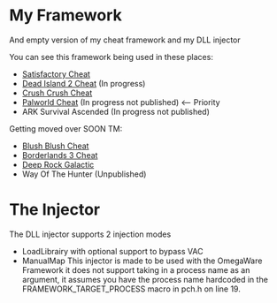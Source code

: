 # My Framework
 And empty version of my cheat framework and my DLL injector

You can see this framework being used in these places:
- [Satisfactory Cheat](https://github.com/Omega172/Satisfactory-Cheat)
- [Dead Island 2 Cheat](https://github.com/Omega172/Dead-Island-2-Cheat) (In progress)
- [Crush Crush Cheat](https://github.com/Omega172/Crush-Crush-Cheat)
- [Palworld Cheat](https://github.com/Omega172/Palworld-Cheat) (In progress not published) <-- Priority
- ARK Survival Ascended (In progress not published)

Getting moved over SOON TM:
- [Blush Blush Cheat](https://github.com/Omega172/Blush-Blush-Cheat)
- [Borderlands 3 Cheat](https://github.com/Omega172/Borderlands-3-Cheat)
- [Deep Rock Galactic](https://github.com/Omega172/Deep-Rock-Galactic-Cheat)
- Way Of The Hunter (Unpublished)

# The Injector
The DLL injector supports 2 injection modes
- LoadLibrairy with optional support to bypass VAC
- ManualMap
This injector is made to be used with the OmegaWare Framework it does not support taking in a process name as an argument, it assumes you have the process name hardcoded in the FRAMEWORK_TARGET_PROCESS macro in pch.h on line 19.
